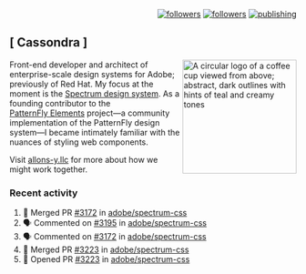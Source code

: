 <p align="right"><a rel="me" href="https://front-end.social/@castastrophe">
    <img alt="followers" title="Follow me on Mastodon" src="https://img.shields.io/mastodon/follow/109297102751309835?domain=https%3A%2F%2Ffront-end.social&label=Follow&logo=mastodon&logoColor=white&style=for-the-badge&labelColor=008080&color=006969"/></a>
  <a href="https://codepen.io/castastrophe/">
    <img alt="followers" title="Follow me on CodePen" src="https://img.shields.io/badge/23-1?color=640464&labelColor=7c007c&style=for-the-badge&logo=codepen&label=Follow"/></a>
<a href="https://castastrophe.medium.com/">
    <img alt="publishing" title="View articles on Medium" src="https://img.shields.io/badge/107-1?color=666&labelColor=444&label=subscribe&logo=medium&logoColor=white&style=for-the-badge"/></a>
</p>

## [&nbsp;Cassondra&nbsp;]

<img align="right" src="https://github-production-user-asset-6210df.s3.amazonaws.com/1840295/253016758-ba468774-1cd3-42c2-8f43-947b5eeb5edf.png" height="200" alt="A circular logo of a coffee cup viewed from above; abstract, dark outlines with hints of teal and creamy tones">

Front-end developer and architect of enterprise-scale design systems for Adobe; previously of Red Hat. My focus at the moment is the [Spectrum design system](https://github.com/adobe/spectrum-css). As a founding contributor to the [PatternFly&nbsp;Elements](https://github.com/patternfly/patternfly-elements) project&mdash;a community implementation of the PatternFly design system&mdash;I became intimately familiar with the nuances of styling web components.

Visit [allons-y.llc](http://allons-y.llc/) for more about how we might work together.

### Recent activity

<!--START_SECTION:activity-->
1. 🎉 Merged PR [#3172](https://github.com/adobe/spectrum-css/pull/3172) in [adobe/spectrum-css](https://github.com/adobe/spectrum-css)
2. 🗣 Commented on [#3195](https://github.com/adobe/spectrum-css/pull/3195#issuecomment-2402791895) in [adobe/spectrum-css](https://github.com/adobe/spectrum-css)
3. 🗣 Commented on [#3172](https://github.com/adobe/spectrum-css/pull/3172#issuecomment-2402676171) in [adobe/spectrum-css](https://github.com/adobe/spectrum-css)
4. 🎉 Merged PR [#3223](https://github.com/adobe/spectrum-css/pull/3223) in [adobe/spectrum-css](https://github.com/adobe/spectrum-css)
5. 💪 Opened PR [#3223](https://github.com/adobe/spectrum-css/pull/3223) in [adobe/spectrum-css](https://github.com/adobe/spectrum-css)
<!--END_SECTION:activity-->
